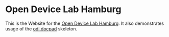 # Open Device Lab Hamburg

This is the Website for the [Open Device Lab Hamburg](http://hamburg.opendevicelab.de). It also demonstrates usage of the [odl.docpad](https://github.com/fwd-io/odl.docpad) skeleton.